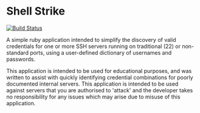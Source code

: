 Shell Strike
===========
[![Build Status](https://travis-ci.org/xtrasimplicity/shell-strike.svg?branch=develop)](https://travis-ci.org/xtrasimplicity/shell-strike)

A simple ruby application intended to simplify the discovery of valid credentials for one or more SSH servers running on traditional (22) or non-standard ports, using a user-defined dictionary of usernames and passwords.

This application is intended to be used for educational purposes, and was written to assist with quickly identifying credential combinations for poorly documented internal servers. This application is intended to be used against servers that you are authorised to 'attack' and the developer takes no responsibility for any issues which may arise due to misuse of this application.
